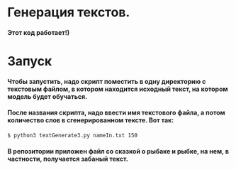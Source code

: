 # Генерация текстов.

#### Этот код работает!)

# Запуск

#### Чтобы запустить, надо скрипт поместить в одну директорию с текстовым файлом, в котором находится исходный текст, на котором модель будет обучаться.

#### После названия скрипта, надо ввести имя текстового файла, а потом количество слов в сгенерированном тексте. Вот так:

```bash
$ python3 textGenerate3.py nameIn.txt 150
```

#### В репозитории приложен файл со сказкой о рыбаке и рыбке, на нем, в частности, получается забаный текст.
